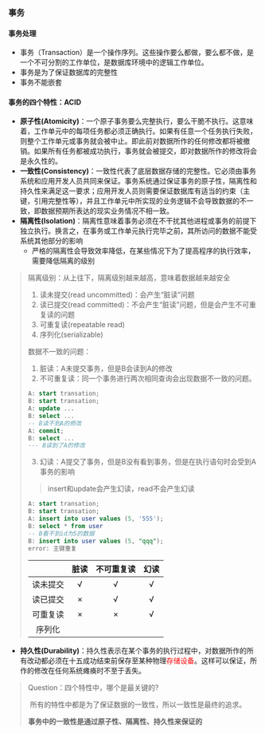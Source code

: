 ### 事务

#### 事务处理

- 事务（Transaction）是一个操作序列。这些操作要么都做，要么都不做，是一个不可分割的工作单位，是数据库环境中的逻辑工作单位。
- 事务是为了保证数据库的完整性
- 事务不能嵌套

#### 事务的四个特性：ACID

- **原子性(Atomicity)**：一个原子事务要么完整执行，要么干脆不执行。这意味着，工作单元中的每项任务都必须正确执行。如果有任意一个任务执行失败，则整个工作单元或事务就会被中止。即此前对数据所作的任何修改都将被撤销。如果所有任务都被成功执行，事务就会被提交，即对数据所作的修改将会是永久性的。
- **一致性(Consistency)**：一致性代表了底层数据存储的完整性。它必须由事务系统和应用开发人员共同来保证。事务系统通过保证事务的原子性，隔离性和持久性来满足这一要求；应用开发人员则需要保证数据库有适当的约束（主键，引用完整性等），并且工作单元中所实现的业务逻辑不会导致数据的不一致，即数据预期所表达的现实业务情况不相一致。
- **隔离性(Isolation)**：隔离性意味着事务必须在不干扰其他进程或事务的前提下独立执行。换言之，在事务或工作单元执行完毕之前，其所访问的数据不能受系统其他部分的影响
  - 严格的隔离性会导致效率降低，在某些情况下为了提高程序的执行效率，需要降低隔离的级别

> 隔离级别：从上往下，隔离级别越来越高，意味着数据越来越安全
>
> 1. 读未提交(read uncommitted)：会产生“脏读”问题
> 2. 读已提交(read committed)：不会产生“脏读”问题，但是会产生不可重复读的问题
> 3. 可重复读(repeatable read)
> 4. 序列化(serializable)
>
> 数据不一致的问题：
>
> 	1. 脏读：A未提交事务，但是B会读到A的修改
>  	2. 不可重复读：同一个事务进行两次相同查询会出现数据不一致的问题。
>
> ```sql
> A: start transation;
> B: start transation;
> A: update ...
> B: select ...
> -- B读不到A的修改
> A: commit;
> B: select ...
> --- B读到了A的修改
> ```
>
> 3. 幻读：A提交了事务，但是B没有看到事务，但是在执行语句时会受到A事务的影响
>
> > insert和update会产生幻读，read不会产生幻读
>
> ```sql
> A: start transation;
> B: start transation;
> A: insert into user values (5, '555');
> B: select * from user
> -- B看不到id为5的数据
> B: insert into user values (5, "qqq");
> error: 主键重复
> ```
>
> |          | 脏读 | 不可重复读 | 幻读 |
> | :------: | :--: | :--------: | :--: |
> | 读未提交 |  √   |     √      |  √   |
> | 读已提交 |  ×   |     √      |  √   |
> | 可重复读 |  ×   |     ×      |  √   |
> |  序列化  |      |            |      |

- **持久性(Durability)**：持久性表示在某个事务的执行过程中，对数据所作的所有改动都必须在十五成功结束前保存至某种物理<font color="red">存储设备</font>。这样可以保证，所作的修改在任何系统瘫痪时不至于丢失。

> Question：四个特性中，哪个是最关键的?
>
> ​	所有的特性中都是为了保证数据的一致性，所以一致性是最终的追求。
>
> ​	**事务中的一致性是通过原子性、隔离性、持久性来保证的**